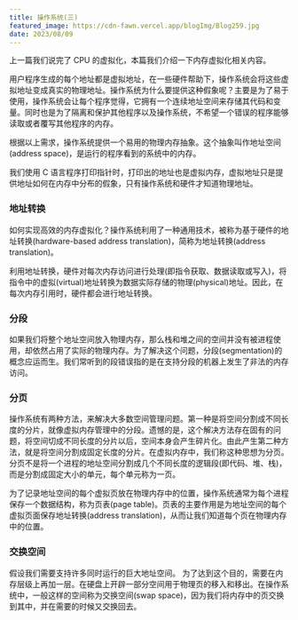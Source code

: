 ```yaml
---
title: 操作系统(三)
featured_image: https://cdn-fawn.vercel.app/blogImg/Blog259.jpg
date: 2023/08/09
---
```


上一篇我们说完了 CPU 的虚拟化，本篇我们介绍一下内存虚拟化相关内容。

用户程序生成的每个地址都是虚拟地址，在一些硬件帮助下，操作系统会将这些虚拟地址变成真实的物理地址。操作系统为什么要提供这种假象呢？主要是为了易于使用，操作系统会让每个程序觉得，它拥有一个连续地址空间来存储其代码和变量。同时也是为了隔离和保护其他程序以及操作系统，不希望一个错误的程序能够读取或者覆写其他程序的内存。

根据以上需求，操作系统提供一个易用的物理内存抽象。这个抽象叫作地址空间(address space)，是运行的程序看到的系统中的内存。

我们使用 C 语言程序打印指针时，打印出的地址也是虚拟内存，虚拟地址只是提供地址如何在内存中分布的假象，只有操作系统和硬件才知道物理地址。

### 地址转换
如何实现高效的内存虚拟化？操作系统利用了一种通用技术，被称为基于硬件的地址转换(hardware-based address translation)，简称为地址转换(address translation)。

利用地址转换，硬件对每次内存访问进行处理(即指令获取、数据读取或写入)，将指令中的虚拟(virtual)地址转换为数据实际存储的物理(physical)地址。因此，在每次内存引用时，硬件都会进行地址转换。

### 分段
如果我们将整个地址空间放入物理内存，那么栈和堆之间的空间并没有被进程使用，却依然占用了实际的物理内存。为了解决这个问题，分段(segmentation)的概念应运而生。我们常听到的段错误指的是在支持分段的机器上发生了非法的内存访问。

### 分页
操作系统有两种方法，来解决大多数空间管理问题。第一种是将空间分割成不同长度的分片，就像虚拟内存管理中的分段。遗憾的是，这个解决方法存在固有的问题，将空间切成不同长度的分片以后，空间本身会产生碎片化。由此产生第二种方法，就是将空间分割成固定长度的分片。在虚拟内存中，我们称这种思想为分页。
分页不是将一个进程的地址空间分割成几个不同长度的逻辑段(即代码、堆、栈)，而是分割成固定大小的单元，每个单元称为一页。

为了记录地址空间的每个虚拟页放在物理内存中的位置，操作系统通常为每个进程保存一个数据结构，称为页表(page table)。页表的主要作用是为地址空间的每个虚拟页面保存地址转换(address translation)，从而让我们知道每个页在物理内存中的位置。

### 交换空间
假设我们需要支持许多同时运行的巨大地址空间。 为了达到这个目的，需要在内存层级上再加一层。在硬盘上开辟一部分空间用于物理页的移入和移出。在操作系统中，一般这样的空间称为交换空间(swap space)，因为我们将内存中的页交换到其中，并在需要的时候又交换回去。
